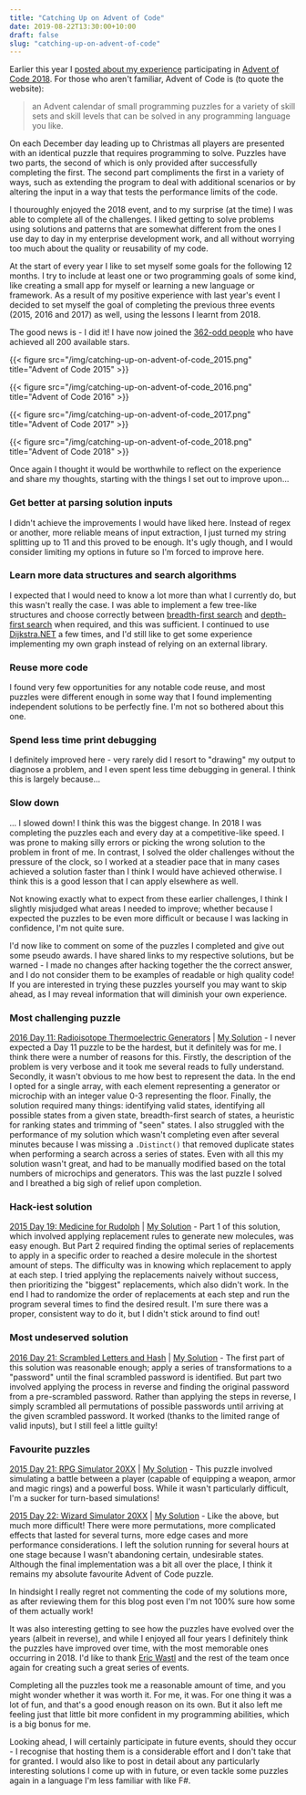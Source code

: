 ```yaml
---
title: "Catching Up on Advent of Code"
date: 2019-08-22T13:30:00+10:00
draft: false
slug: "catching-up-on-advent-of-code"
---
```


Earlier this year I [posted about my experience](/blog/advent-of-code-2018/) participating in [Advent of Code 2018](https://adventofcode.com/2018). For those who aren't familiar, Advent of Code is (to quote the website):

> an Advent calendar of small programming puzzles for a variety of skill sets and skill levels that can be solved in any programming language you like.

On each December day leading up to Christmas all players are presented with an identical puzzle that requires programming to solve. Puzzles have two parts, the second of which is only provided after successfully completing the first. The second part compliments the first in a variety of ways, such as extending the program to deal with additional scenarios or by altering the input in a way that tests the performance limits of the code.

I thouroughly enjoyed the 2018 event, and to my surprise (at the time) I was able to complete all of the challenges. I liked getting to solve problems using solutions and patterns that are somewhat different from the ones I use day to day in my enterprise development work, and all without worrying too much about the quality or reusability of my code.

At the start of every year I like to set myself some goals for the following 12 months. I try to include at least one or two programming goals of some kind, like creating a small app for myself or learning a new language or framework. As a result of my positive experience with last year's event I decided to set myself the goal of completing the previous three events (2015, 2016 and 2017) as well, using the lessons I learnt from 2018.

The good news is - I did it! I have now joined the [362-odd people](https://twitter.com/ericwastl/status/1116561274379259904) who have achieved all 200 available stars.

{{< figure src="/img/catching-up-on-advent-of-code_2015.png" title="Advent of Code 2015" >}}


{{< figure src="/img/catching-up-on-advent-of-code_2016.png" title="Advent of Code 2016" >}}


{{< figure src="/img/catching-up-on-advent-of-code_2017.png" title="Advent of Code 2017" >}}


{{< figure src="/img/catching-up-on-advent-of-code_2018.png" title="Advent of Code 2018" >}}


Once again I thought it would be worthwhile to reflect on the experience and share my thoughts, starting with the things I set out to improve upon...

### Get better at parsing solution inputs

I didn't achieve the improvements I would have liked here. Instead of regex or another, more reliable means of input extraction, I just turned my string splitting up to 11 and this proved to be enough. It's ugly though, and I would consider limiting my options in future so I'm forced to improve here.

### Learn more data structures and search algorithms

I expected that I would need to know a lot more than what I currently do, but this wasn't really the case. I was able to implement a few tree-like structures and choose correctly between [breadth-first search](https://en.wikipedia.org/wiki/Breadth-first_search) and [depth-first search](https://en.wikipedia.org/wiki/Depth-first_search) when required, and this was sufficient. I continued to use [Dijkstra.NET](https://github.com/matiii/Dijkstra.NET) a few times, and I'd still like to get some experience implementing my own graph instead of relying on an external library.

### Reuse more code

I found very few opportunities for any notable code reuse, and most puzzles were different enough in some way that I found implementing independent solutions to be perfectly fine. I'm not so bothered about this one.

### Spend less time print debugging

I definitely improved here - very rarely did I resort to "drawing" my output to diagnose a problem, and I even spent less time debugging in general. I think this is largely because...

### Slow down ###

... I slowed down! I think this was the biggest change. In 2018 I was completing the puzzles each and every day at a competitive-like speed. I was prone to making silly errors or picking the wrong solution to the problem in front of me. In contrast, I solved the older challenges without the pressure of the clock, so I worked at a steadier pace that in many cases achieved a solution faster than I think I would have achieved otherwise. I think this is a good lesson that I can apply elsewhere as well.


Not knowing exactly what to expect from these earlier challenges, I think I slightly misjudged what areas I needed to improve; whether because I expected the puzzles to be even more difficult or because I was lacking in confidence, I'm not quite sure.

I'd now like to comment on some of the puzzles I completed and give out some pseudo awards. I have shared links to my respective solutions, but be warned - I made no changes after hacking together the the correct answer, and I do not consider them to be examples of readable or high quality code! If you are interested in trying these puzzles yourself you may want to skip ahead, as I may reveal information that will diminish your own experience.


### Most challenging puzzle ###

[2016 Day 11: Radioisotope Thermoelectric Generators](https://adventofcode.com/2016/day/11) | [My Solution](https://github.com/PJohannessen/AdventOfCode/blob/master/2016/11-2.linq) - I never expected a Day 11 puzzle to be the hardest, but it definitely was for me. I think there were a number of reasons for this. Firstly, the description of the problem is very verbose and it took me several reads to fully understand. Secondly, it wasn't obvious to me how best to represent the data. In the end I opted for a single array, with each element representing a generator or microchip with an integer value 0-3 representing the floor. Finally, the solution required many things: identifying valid states, identifying all possible states from a given state, breadth-first search of states, a heuristic for ranking states and trimming of "seen" states. I also struggled with the performance of my solution which wasn't completing even after several minutes because I was missing a `.Distinct()` that removed duplicate states when performing a search across a series of states. Even with all this my solution wasn't great, and had to be manually modified based on the total numbers of microchips and generators. This was the last puzzle I solved and I breathed a big sigh of relief upon completion.


### Hack-iest solution ###

[2015 Day 19: Medicine for Rudolph](https://adventofcode.com/2015/day/19) | [My Solution](https://github.com/PJohannessen/AdventOfCode/blob/master/2015/19-2.linq) - Part 1 of this solution, which involved applying replacement rules to generate new molecules, was easy enough. But Part 2 required finding the optimal series of replacements to apply in a specific order to reached a desire molecule in the shortest amount of steps. The difficulty was in knowing which replacement to apply at each step. I tried applying the replacements naively without success, then prioritizing the "biggest" replacements, which also didn't work. In the end I had to randomize the order of replacements at each step and run the program several times to find the desired result. I'm sure there was a proper, consistent way to do it, but I didn't stick around to find out!

### Most undeserved solution ###

[2016 Day 21: Scrambled Letters and Hash](https://adventofcode.com/2016/day/21) | [My Solution](https://github.com/PJohannessen/AdventOfCode/blob/master/2016/21.linq) - The first part of this solution was reasonable enough; apply a series of transformations to a "password" until the final scrambled password is identified. But part two involved applying the process in reverse and finding the original password from a pre-scrambled password. Rather than applying the steps in reverse, I simply scrambled all permutations of possible passwords until arriving at the given scrambled password. It worked (thanks to the limited range of valid inputs), but I still feel a little guilty!

### Favourite puzzles ###

[2015 Day 21: RPG Simulator 20XX](https://adventofcode.com/2015/day/21) | [My Solution](https://github.com/PJohannessen/AdventOfCode/blob/master/2015/21-2.linq) - This puzzle involved simulating a battle between a player (capable of equipping a weapon, armor and magic rings) and a powerful boss. While it wasn't particularly difficult, I'm a sucker for turn-based simulations!

[2015 Day 22: Wizard Simulator 20XX](https://adventofcode.com/2015/day/22) | [My Solution](https://github.com/PJohannessen/AdventOfCode/blob/master/2015/22-2.linq) - Like the above, but much more difficult! There were more permutations, more complicated effects that lasted for several turns, more edge cases and more performance considerations. I left the solution running for several hours at one stage because I wasn't abandoning certain, undesirable states. Although the final implementation was a bit all over the place, I think it remains my absolute favourite Advent of Code puzzle.


In hindsight I really regret not commenting the code of my solutions more, as after reviewing them for this blog post even I'm not 100% sure how some of them actually work!

It was also interesting getting to see how the puzzles have evolved over the years (albeit in reverse), and while I enjoyed all four years I definitely think the puzzles have improved over time, with the most memorable ones occurring in 2018. I'd like to thank [Eric Wastl](https://twitter.com/ericwastl) and the rest of the team once again for creating such a great series of events.

Completing all the puzzles took me a reasonable amount of time, and you might wonder whether it was worth it. For me, it was. For one thing it was a lot of fun, and that's a good enough reason on its own. But it also left me feeling just that little bit more confident in my programming abilities, which is a big bonus for me.

Looking ahead, I will certainly participate in future events, should they occur - I recognise that hosting them is a considerable effort and I don't take that for granted. I would also like to post in detail about any particularly interesting solutions I come up with in future, or even tackle some puzzles again in a language I'm less familiar with like F#.